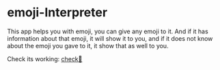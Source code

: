 # emoji-Interpreter

This app helps you with emoji, you can give any emoji to it. And if it has information about that emoji, it will show it to you, and if it does not know about the emoji you gave to it, it show that as well to you.

Check its working: [check🚀](https://food-n-drink-emoji.netlify.app/)
